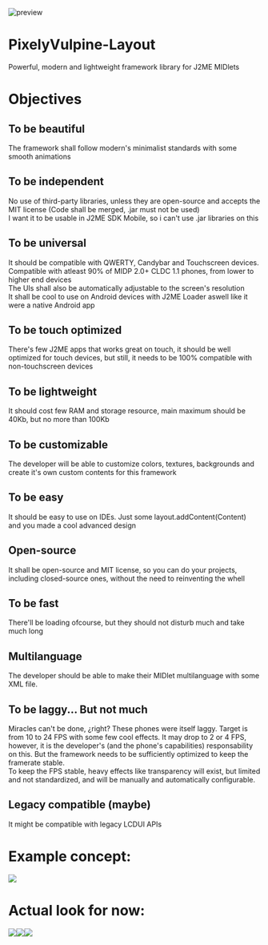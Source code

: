 ![preview](https://user-images.githubusercontent.com/78318343/126109525-bbe0cfb1-46ec-4e30-9338-bc41e15261c6.png)
# PixelyVulpine-Layout
Powerful, modern and lightweight framework library for J2ME MIDlets

# Objectives<br>
## To be beautiful<br>
The framework shall follow modern's minimalist standards with some smooth animations<br>
## To be independent<br>
No use of third-party libraries, unless they are open-source and accepts the MIT license (Code shall be merged, .jar must not be used)<br>
I want it to be usable in J2ME SDK Mobile, so i can't use .jar libraries on this<br>
## To be universal<br>
It should be compatible with QWERTY, Candybar and Touchscreen devices. Compatible with atleast 90% of MIDP 2.0+ CLDC 1.1 phones, from lower to higher end devices<br>
The UIs shall also be automatically adjustable to the screen's resolution<br>
It shall be cool to use on Android devices with J2ME Loader aswell like it were a native Android app<br>
## To be touch optimized<br>
There's few J2ME apps that works great on touch, it should be well optimized for touch devices, but still, it needs to be 100% compatible with non-touchscreen devices<br>
## To be lightweight<br>
It should cost few RAM and storage resource, main maximum should be 40Kb, but no more than 100Kb<br>
## To be customizable<br>
The developer will be able to customize colors, textures, backgrounds and create it's own custom contents for this framework<br>
## To be easy<br>
It should be easy to use on IDEs. Just some layout.addContent(Content) and you made a cool advanced design<br>
## Open-source<br>
It shall be open-source and MIT license, so you can do your projects, including closed-source ones, without the need to reinventing the whell<br>
## To be fast<br>
There'll be loading ofcourse, but they should not disturb much and take much long<br>
## Multilanguage<br>
The developer should be able to make their MIDlet multilanguage with some XML file.<br>
## To be laggy... But not much<br>
Miracles can't be done, ¿right? These phones were itself laggy. Target is from 10 to 24 FPS with some few cool effects. It may drop to 2 or 4 FPS, however, it is the developer's (and the phone's capabilities) responsability on this. But the framework needs to be sufficiently optimized to keep the framerate stable.<br>
To keep the FPS stable, heavy effects like transparency will exist, but limited and not standardized, and will be manually and automatically configurable.<br>
## Legacy compatible (maybe)
It might be compatible with legacy LCDUI APIs


# Example concept:<br>
<img src="https://cdn.discordapp.com/attachments/807655972763729971/846164547860562000/Color_chooser_design.png">

# Actual look for now:<br>
<img src="https://i.imgur.com/e1M1bxg.png"><img src="https://i.imgur.com/V8q5W6a.png"><img src="https://user-images.githubusercontent.com/78318343/126109545-742ee4c9-f6d5-4221-bd9f-31bdd5f3ed54.png">

